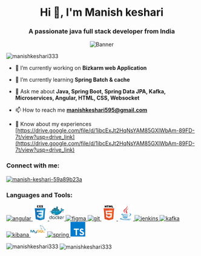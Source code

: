 <h1 align="center">Hi 👋, I'm Manish keshari</h1>
<h3 align="center">A passionate java full stack developer from India</h3>
<p align="center">
  <img src="https://cdn.prod.website-files.com/6344c9cef89d6f2270a38908/653c5395a20cd20e8f4fb7b5_Freelance%20Software%20Developer%20Everything%20You%20Need%20To%20Know-p-800.webp" alt="Banner" style="width:100%; height:300px;">
</p>

<p align="left"> <img src="https://komarev.com/ghpvc/?username=manishkeshari333&label=Profile%20views&color=0e75b6&style=flat" alt="manishkeshari333" /> </p>

- 🔭 I’m currently working on **Bizkarm web Application**

- 🌱 I’m currently learning **Spring Batch & cache**

- 💬 Ask me about **Java, Spring Boot, Spring Data JPA, Kafka, Microservices, Angular, HTML, CSS, Websocket**

- 📫 How to reach me **manishkeshari595@gmail.com**

- 📄 Know about my experiences [https://drive.google.com/file/d/1ibcExJt2HqNsYAM85GXlWbAm-89FD-7t/view?usp=drive_link](https://drive.google.com/file/d/1ibcExJt2HqNsYAM85GXlWbAm-89FD-7t/view?usp=drive_link)

<h3 align="left">Connect with me:</h3>
<p align="left">
<a href="https://linkedin.com/in/manish-keshari-59a89b23a" target="blank"><img align="center" src="https://raw.githubusercontent.com/rahuldkjain/github-profile-readme-generator/master/src/images/icons/Social/linked-in-alt.svg" alt="manish-keshari-59a89b23a" height="30" width="40" /></a>
</p>

<h3 align="left">Languages and Tools:</h3>
<p align="left"> <a href="https://angular.io" target="_blank" rel="noreferrer"> <img src="https://angular.io/assets/images/logos/angular/angular.svg" alt="angular" width="40" height="40"/> </a> <a href="https://www.w3schools.com/css/" target="_blank" rel="noreferrer"> <img src="https://raw.githubusercontent.com/devicons/devicon/master/icons/css3/css3-original-wordmark.svg" alt="css3" width="40" height="40"/> </a> <a href="https://www.docker.com/" target="_blank" rel="noreferrer"> <img src="https://raw.githubusercontent.com/devicons/devicon/master/icons/docker/docker-original-wordmark.svg" alt="docker" width="40" height="40"/> </a> <a href="https://www.figma.com/" target="_blank" rel="noreferrer"> <img src="https://www.vectorlogo.zone/logos/figma/figma-icon.svg" alt="figma" width="40" height="40"/> </a> <a href="https://git-scm.com/" target="_blank" rel="noreferrer"> <img src="https://www.vectorlogo.zone/logos/git-scm/git-scm-icon.svg" alt="git" width="40" height="40"/> </a> <a href="https://www.w3.org/html/" target="_blank" rel="noreferrer"> <img src="https://raw.githubusercontent.com/devicons/devicon/master/icons/html5/html5-original-wordmark.svg" alt="html5" width="40" height="40"/> </a> <a href="https://www.java.com" target="_blank" rel="noreferrer"> <img src="https://raw.githubusercontent.com/devicons/devicon/master/icons/java/java-original.svg" alt="java" width="40" height="40"/> </a> <a href="https://www.jenkins.io" target="_blank" rel="noreferrer"> <img src="https://www.vectorlogo.zone/logos/jenkins/jenkins-icon.svg" alt="jenkins" width="40" height="40"/> </a> <a href="https://kafka.apache.org/" target="_blank" rel="noreferrer"> <img src="https://www.vectorlogo.zone/logos/apache_kafka/apache_kafka-icon.svg" alt="kafka" width="40" height="40"/> </a> <a href="https://www.elastic.co/kibana" target="_blank" rel="noreferrer"> <img src="https://www.vectorlogo.zone/logos/elasticco_kibana/elasticco_kibana-icon.svg" alt="kibana" width="40" height="40"/> </a> <a href="https://www.mysql.com/" target="_blank" rel="noreferrer"> <img src="https://raw.githubusercontent.com/devicons/devicon/master/icons/mysql/mysql-original-wordmark.svg" alt="mysql" width="40" height="40"/> </a> <a href="https://spring.io/" target="_blank" rel="noreferrer"> <img src="https://www.vectorlogo.zone/logos/springio/springio-icon.svg" alt="spring" width="40" height="40"/> </a> <a href="https://www.typescriptlang.org/" target="_blank" rel="noreferrer"> <img src="https://raw.githubusercontent.com/devicons/devicon/master/icons/typescript/typescript-original.svg" alt="typescript" width="40" height="40"/> </a> </p>

<p><img align="left" src="https://github-readme-stats.vercel.app/api/top-langs?username=manishkeshari333&show_icons=true&locale=en&layout=compact" alt="manishkeshari333" /></p>

<p>&nbsp;<img align="center" src="https://github-readme-stats.vercel.app/api?username=manishkeshari333&show_icons=true&locale=en" alt="manishkeshari333" /></p>
